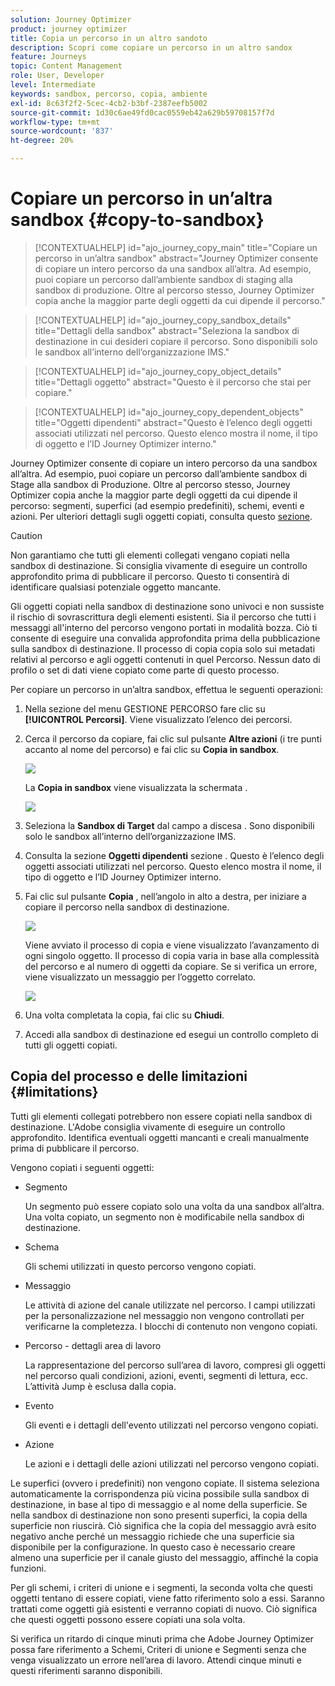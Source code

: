 ```yaml
---
solution: Journey Optimizer
product: journey optimizer
title: Copia un percorso in un altro sandoto
description: Scopri come copiare un percorso in un altro sandox
feature: Journeys
topic: Content Management
role: User, Developer
level: Intermediate
keywords: sandbox, percorso, copia, ambiente
exl-id: 8c63f2f2-5cec-4cb2-b3bf-2387eefb5002
source-git-commit: 1d30c6ae49fd0cac0559eb42a629b59708157f7d
workflow-type: tm+mt
source-wordcount: '837'
ht-degree: 20%

---
```


# Copiare un percorso in un’altra sandbox {#copy-to-sandbox}

>[!CONTEXTUALHELP]
>id="ajo_journey_copy_main"
>title="Copiare un percorso in un’altra sandbox"
>abstract="Journey Optimizer consente di copiare un intero percorso da una sandbox all’altra. Ad esempio, puoi copiare un percorso dall’ambiente sandbox di staging alla sandbox di produzione. Oltre al percorso stesso, Journey Optimizer copia anche la maggior parte degli oggetti da cui dipende il percorso."

>[!CONTEXTUALHELP]
>id="ajo_journey_copy_sandbox_details"
>title="Dettagli della sandbox"
>abstract="Seleziona la sandbox di destinazione in cui desideri copiare il percorso. Sono disponibili solo le sandbox all’interno dell’organizzazione IMS."

>[!CONTEXTUALHELP]
>id="ajo_journey_copy_object_details"
>title="Dettagli oggetto"
>abstract="Questo è il percorso che stai per copiare."

>[!CONTEXTUALHELP]
>id="ajo_journey_copy_dependent_objects"
>title="Oggetti dipendenti"
>abstract="Questo è l’elenco degli oggetti associati utilizzati nel percorso. Questo elenco mostra il nome, il tipo di oggetto e l’ID Journey Optimizer interno."

Journey Optimizer consente di copiare un intero percorso da una sandbox all’altra. Ad esempio, puoi copiare un percorso dall’ambiente sandbox di Stage alla sandbox di Produzione. Oltre al percorso stesso, Journey Optimizer copia anche la maggior parte degli oggetti da cui dipende il percorso: segmenti, superfici (ad esempio predefiniti), schemi, eventi e azioni. Per ulteriori dettagli sugli oggetti copiati, consulta questo [sezione](#limitations).

>[!CAUTION]
>
>Non garantiamo che tutti gli elementi collegati vengano copiati nella sandbox di destinazione. Si consiglia vivamente di eseguire un controllo approfondito prima di pubblicare il percorso. Questo ti consentirà di identificare qualsiasi potenziale oggetto mancante.

Gli oggetti copiati nella sandbox di destinazione sono univoci e non sussiste il rischio di sovrascrittura degli elementi esistenti. Sia il percorso che tutti i messaggi all&#39;interno del percorso vengono portati in modalità bozza. Ciò ti consente di eseguire una convalida approfondita prima della pubblicazione sulla sandbox di destinazione. Il processo di copia copia solo sui metadati relativi al percorso e agli oggetti contenuti in quel Percorso. Nessun dato di profilo o set di dati viene copiato come parte di questo processo.

Per copiare un percorso in un’altra sandbox, effettua le seguenti operazioni:

1. Nella sezione del menu GESTIONE PERCORSO fare clic su **[!UICONTROL Percorsi]**. Viene visualizzato l’elenco dei percorsi.

2. Cerca il percorso da copiare, fai clic sul pulsante **Altre azioni** (i tre punti accanto al nome del percorso) e fai clic su **Copia in sandbox**.

   ![](assets/copy-sandbox1.png)

   La **Copia in sandbox** viene visualizzata la schermata .

   ![](assets/copy-sandbox2.png)

3. Seleziona la **Sandbox di Target** dal campo a discesa . Sono disponibili solo le sandbox all’interno dell’organizzazione IMS.

4. Consulta la sezione **Oggetti dipendenti** sezione . Questo è l’elenco degli oggetti associati utilizzati nel percorso. Questo elenco mostra il nome, il tipo di oggetto e l’ID Journey Optimizer interno.

5. Fai clic sul pulsante **Copia** , nell’angolo in alto a destra, per iniziare a copiare il percorso nella sandbox di destinazione.

   ![](assets/copy-sandbox3.png)

   Viene avviato il processo di copia e viene visualizzato l’avanzamento di ogni singolo oggetto. Il processo di copia varia in base alla complessità del percorso e al numero di oggetti da copiare. Se si verifica un errore, viene visualizzato un messaggio per l’oggetto correlato.

   ![](assets/copy-sandbox4.png)

6. Una volta completata la copia, fai clic su **Chiudi**.

7. Accedi alla sandbox di destinazione ed esegui un controllo completo di tutti gli oggetti copiati.

## Copia del processo e delle limitazioni {#limitations}

Tutti gli elementi collegati potrebbero non essere copiati nella sandbox di destinazione. L&#39;Adobe consiglia vivamente di eseguire un controllo approfondito. Identifica eventuali oggetti mancanti e creali manualmente prima di pubblicare il percorso.

Vengono copiati i seguenti oggetti:

* Segmento

   Un segmento può essere copiato solo una volta da una sandbox all’altra. Una volta copiato, un segmento non è modificabile nella sandbox di destinazione.

* Schema

   Gli schemi utilizzati in questo percorso vengono copiati.

* Messaggio

   Le attività di azione del canale utilizzate nel percorso. I campi utilizzati per la personalizzazione nel messaggio non vengono controllati per verificarne la completezza. I blocchi di contenuto non vengono copiati.

* Percorso - dettagli area di lavoro

   La rappresentazione del percorso sull’area di lavoro, compresi gli oggetti nel percorso quali condizioni, azioni, eventi, segmenti di lettura, ecc. L’attività Jump è esclusa dalla copia.

* Evento

   Gli eventi e i dettagli dell&#39;evento utilizzati nel percorso vengono copiati.

* Azione

   Le azioni e i dettagli delle azioni utilizzati nel percorso vengono copiati.

Le superfici (ovvero i predefiniti) non vengono copiate. Il sistema seleziona automaticamente la corrispondenza più vicina possibile sulla sandbox di destinazione, in base al tipo di messaggio e al nome della superficie. Se nella sandbox di destinazione non sono presenti superfici, la copia della superficie non riuscirà. Ciò significa che la copia del messaggio avrà esito negativo anche perché un messaggio richiede che una superficie sia disponibile per la configurazione. In questo caso è necessario creare almeno una superficie per il canale giusto del messaggio, affinché la copia funzioni.

Per gli schemi, i criteri di unione e i segmenti, la seconda volta che questi oggetti tentano di essere copiati, viene fatto riferimento solo a essi. Saranno trattati come oggetti già esistenti e verranno copiati di nuovo. Ciò significa che questi oggetti possono essere copiati una sola volta.

Si verifica un ritardo di cinque minuti prima che Adobe Journey Optimizer possa fare riferimento a Schemi, Criteri di unione e Segmenti senza che venga visualizzato un errore nell’area di lavoro. Attendi cinque minuti e questi riferimenti saranno disponibili.
